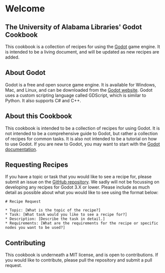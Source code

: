 # Welcome

## The University of Alabama Libraries' Godot Cookbook

This cookbook is a collection of recipes for using the [Godot](https://godotengine.org/) game engine. It is intended to be a living document, and will be updated as new recipes are added.

## About Godot

Godot is a free and open source game engine. It is available for Windows, Mac, and Linux, and can be downloaded from the [Godot website](https://godotengine.org/). Godot uses a custom scripting language called GDScript, which is similar to Python. It also supports C# and C++.

## About this Cookbook

This cookbook is intended to be a collection of recipes for using Godot. It is not intended to be a comprehensive guide to Godot, but rather a collection of recipes for common tasks. It is also not intended to be a tutorial on how to use Godot. If you are new to Godot, you may want to start with the [Godot documentation](https://docs.godotengine.org/en/stable/).

## Requesting Recipes

If you have a topic or task that you would like to see a recipe for, please submit an issue on the [GitHub repository](https://github.com/AveryUALibrary/Godot-Cookbook). We sadly will not be focussing on developing any recipes for Godot 3.X or lower. Please include as much detail as possible about what you would like to see using the format below:

```
# Recipe Request

* Topic: [What is the topic of the recipe?]
* Task: [What task would you like to see a recipe for?]
* Description: [Describe the task in detail.]
* Requirements: [What are the requirements for the recipe or specific nodes you want to be used?]
```

## Contributing

This cookbook is underneath a MIT license, and is open to contributions. If you would like to contribute, please pull the repository and submit a pull request.

